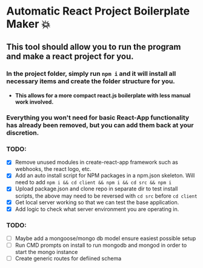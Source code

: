 # Automatic React Project Boilerplate Maker :boom:

## This tool should allow you to run the program and make a react project for you. 

### In the project folder, simply run ```npm i``` and it will install all necessary items and create the folder structure for you.
- #### This allows for a more compact react.js boilerplate with less manual work involved.
### Everything you won't need for basic React-App functionality has already been removed, but you can add them back at your discretion.

### TODO:
- [x] Remove unused modules in create-react-app framework such as webhooks, the react logo, etc.
- [x] Add an auto install script for NPM packages in a npm.json skeleton. Will need to add ``npm i && cd client && npm i && cd src && npm i``
- [x] Upload package.json and clone repo in separate dir to test install scripts, the above may need to be reversed with ``cd src`` before ``cd client``
- [x] Get local server working so that we can test the base application. 
- [x] Add logic to check what server environment you are operating in.
### TODO: 
- [ ] Maybe add a mongoose/mongo db model ensure easiest possible setup
- [ ] Run CMD prompts on install to run mongodb and mongod in order to start the mongo instance
- [ ] Create generic routes for defiined schema
